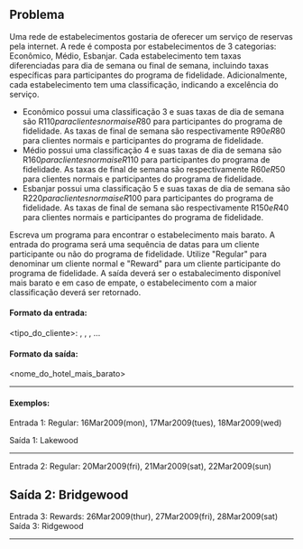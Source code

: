 ## Problema

Uma rede de estabelecimentos gostaria de oferecer um serviço de reservas pela internet. A rede é composta por estabelecimentos de  3 categorias: Econômico, Médio, Esbanjar. Cada estabelecimento tem taxas diferenciadas para dia de semana ou final de semana, incluindo taxas específicas para participantes do programa de fidelidade. Adicionalmente, cada estabelecimento tem uma classificação, indicando a excelência do serviço.

* Econômico possui uma classificação 3 e suas taxas de dia de semana são R$110 para clientes normais e R$80 para participantes do programa de fidelidade. As taxas de final de semana são respectivamente R$90 e R$80 para clientes normais e participantes do programa de fidelidade.
* Médio possui uma classificação 4 e suas taxas de dia de semana são R$160 para clientes normais e R$110 para participantes do programa de fidelidade. As taxas de final de semana são respectivamente R$60 e R$50 para clientes normais e participantes do programa de fidelidade.
* Esbanjar possui uma classificação 5 e suas taxas de dia de semana são R$220 para clientes normais e R$100 para participantes do programa de fidelidade. As taxas de final de semana são respectivamente R$150 e R$40 para clientes normais e participantes do programa de fidelidade.

Escreva um programa para encontrar o estabelecimento mais barato. A entrada do programa será uma sequência de datas para um cliente participante ou não do programa de fidelidade. Utilize "Regular" para denominar um cliente normal e "Reward" para um cliente participante do programa de fidelidade. A saída deverá ser o estabalecimento disponível mais barato e em caso de empate, o estabelecimento com a maior classificação deverá ser retornado.

#### Formato da entrada:

<tipo_do_cliente>: <data1>, <data2>, <data3>, …

 
#### Formato da saída:

<nome_do_hotel_mais_barato>


---
#### Exemplos:

Entrada 1:
Regular: 16Mar2009(mon), 17Mar2009(tues), 18Mar2009(wed)

Saída 1:
Lakewood

---
Entrada 2:
Regular: 20Mar2009(fri), 21Mar2009(sat), 22Mar2009(sun)

Saída 2:
Bridgewood
---
Entrada 3:
Rewards: 26Mar2009(thur), 27Mar2009(fri), 28Mar2009(sat)
Saída 3:
Ridgewood

---